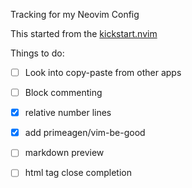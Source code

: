 Tracking for my Neovim Config

This started from the [kickstart.nvim](https://github.com/nvim-lua/kickstart.nvim)

Things to do:
- [ ] Look into copy-paste from other apps
- [ ] Block commenting
- [x] relative number lines
- [x] add primeagen/vim-be-good
- [ ] markdown preview
- [ ] html tag close completion

